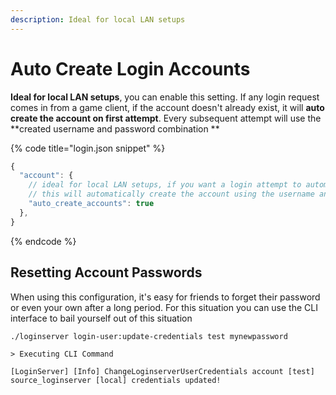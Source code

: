 ```yaml
---
description: Ideal for local LAN setups
---
```


# Auto Create Login Accounts

**Ideal for local LAN setups**, you can enable this setting. If any login request comes in from a game client, if the account doesn't already exist, it will **auto create the account on first attempt**. Every subsequent attempt will use the **created username and password combination **

{% code title="login.json snippet" %}
```javascript
{
  "account": {
    // ideal for local LAN setups, if you want a login attempt to automatically create an account
    // this will automatically create the account using the username and password if it doesn't exist
    "auto_create_accounts": true
  },
}
```
{% endcode %}

## Resetting Account Passwords

When using this configuration, it's easy for friends to forget their password or even your own after a long period. For this situation you can use the CLI interface to bail yourself out of this situation

```
./loginserver login-user:update-credentials test mynewpassword

> Executing CLI Command

[LoginServer] [Info] ChangeLoginserverUserCredentials account [test] source_loginserver [local] credentials updated!
```
